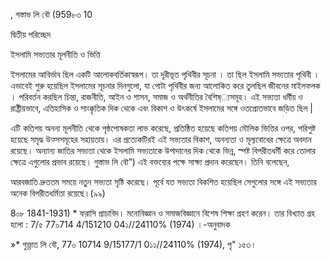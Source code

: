 , গস্তাভ লি বৌ (959৮৩ 10

দ্বিতীয় পরিচ্ছেদ

ইসলামি সভ্যতার মূলনীতি ও ভিত্তি

ইসলামের আবির্ভাব ছিল একটি আলোকবর্তিকাস্বরূপ। তা দূরীভূত
পৃথিবীর সূচনা । তা ছিল ইসলামি সভ্যতার পৃথিবী । এভাবেই শুরু
হয়েছিল ইসলামের সূচনার দিনগুলো, যা গোটা পৃথিবীর জন্য
আলোকিত করে তুলছিল জীবনের মাইলফলক । পরিবর্তন করছিল
চিন্তা, রাজনীতি, আইন ও শাসন, সমাজ ও অর্থনীতির
বৈশিষ্্যসমূহ। এই সভ্যতা ধর্মীয় ও রাষ্ট্রীয়ভাবে, এতিহাসিক ও
সাংক্কৃতিক দিক থেকে এবং বিকাশ ও উৎকর্ষে ইসলামের সঙ্গে
ওতপ্রোতভাবে জড়িত ছিল |

এটি কতিপয় অনন্য মূলনীতি থেকে পৃষ্ঠপোষকতা লাভ করেছে,
প্রতিষ্ঠিত হয়েছে কতিপয় মৌলিক ভিত্তির ওপর, পরিপুষ্ট হয়েছে
সমৃদ্ধ উত্সসমূহের সহায়তায়। এর প্রত্যেকটিরই এই সভ্যতার
বিকাশ, অনন্যতা ও মূল্যবোধের ক্ষেত্রে অবদান রয়েছে। অন্যান্য
জাতির সভ্যতা থেকে ইসলামি সভ্যতাকে উপাদানের দিক থেকে
ভিন্ন, স্পষ্ট বিপরীতধর্মী করে তোলার ক্ষেত্রে এগুলোর প্রভাব
রয়েছে। গুস্তাভ লি বৌ”) এই বক্তব্যের পক্ষে সাক্ষ্য প্রদান
করেছেন। তিনি বলেছেন,

আরবজাতি দ্রুততম সময়ে নতুন সভ্যতা সৃষ্টি করেছে। পূর্বে
যত সভ্যতা বিকশিত হয়েছিল সেগুলোর সঙ্গে এই সভ্যতার
অনেক বিপরীতধর্মিতা রয়েছে।(৯৯)

8০৮ 1841-1931) * ফরাসি প্রাচাবিদ। মনোবিজ্ঞান ও
সমাজবিজ্ঞানে বিশেষ শিক্ষা গ্রহণ করেন। তার বিখ্যাত গ্রহ হলো : 7/৫ 77০714 4/151210
04১//24110% (1974) ।-অনুবাদক

»* গুভ্তাত লি বৌ, 77০ 10714 9/15177/1 0১১//24110% (1974), পৃ" ১৫৩।


